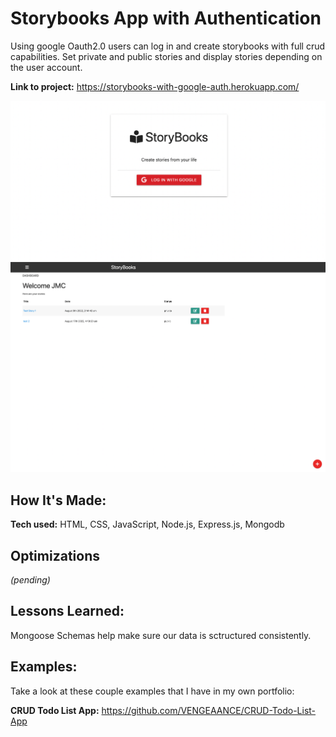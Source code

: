 # Storybooks App with Authentication 
Using google Oauth2.0 users can log in and create storybooks with full crud capabilities. Set private and public stories and display stories depending on the user account.

**Link to project:** https://storybooks-with-google-auth.herokuapp.com/

![alt tag](./images/login.png)
![alt tag](/images/dashboard.png)


## How It's Made:

**Tech used:** HTML, CSS, JavaScript, Node.js, Express.js, Mongodb

## Optimizations
*(pending)*

## Lessons Learned:

Mongoose Schemas help make sure our data is sctructured consistently.

## Examples:
Take a look at these couple examples that I have in my own portfolio:

**CRUD Todo List App:** https://github.com/VENGEAANCE/CRUD-Todo-List-App






